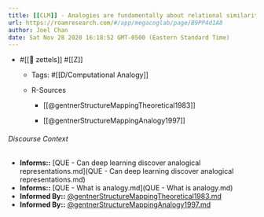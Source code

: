 ```yaml
---
title: [[CLM]] - Analogies are fundamentally about relational similarity
url: https://roamresearch.com/#/app/megacoglab/page/B9PP4d1A8
author: Joel Chan
date: Sat Nov 28 2020 16:18:52 GMT-0500 (Eastern Standard Time)
---
```


- #[[🌲 zettels]] #[[Z]]

    - Tags: #[[D/Computational Analogy]]

    - R-Sources

        - [[@gentnerStructureMappingTheoretical1983]]

        - [[@gentnerStructureMappingAnalogy1997]]

###### Discourse Context

- **Informs::** [QUE - Can deep learning discover analogical representations.md](QUE - Can deep learning discover analogical representations.md)
- **Informs::** [QUE - What is analogy.md](QUE - What is analogy.md)
- **Informed By::** [@gentnerStructureMappingTheoretical1983.md](@gentnerStructureMappingTheoretical1983.md)
- **Informed By::** [@gentnerStructureMappingAnalogy1997.md](@gentnerStructureMappingAnalogy1997.md)
